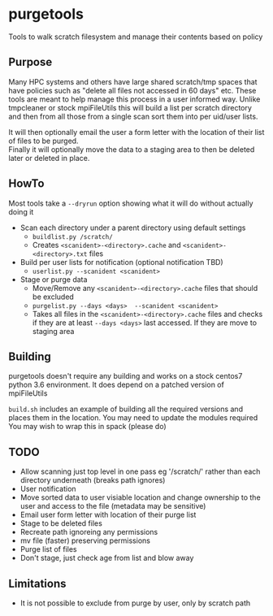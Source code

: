 # purgetools
Tools to walk scratch filesystem and manage their contents based on policy

## Purpose

Many HPC systems and others have large shared scratch/tmp spaces that have policies such as "delete all files not accessed in 60 days" etc. 
These tools are meant to help manage this process in a user informed way.  Unlike tmpcleaner or stock mpiFileUtils this will build a list per 
scratch directory and then from all those from a single scan sort them into per uid/user lists.

It will then optionally email the user a form letter with the location of their list of files to be purged.  
Finally it will optionally move the data to a staging area to then be deleted later or deleted in place.

## HowTo

Most tools take a `--dryrun` option showing what it will do without actually doing it

* Scan each directory under a parent directory using default settings
  * `buildlist.py /scratch/`
  * Creates `<scanident>-<directory>.cache` and `<scanident>-<directory>.txt` files
* Build per user lists for notification (optional notification TBD)
  * `userlist.py --scanident <scanident>`
* Stage or purge data
  * Move/Remove any `<scanident>-<directory>.cache`  files that should be excluded
  * `purgelist.py --days <days>  --scanident <scanident>`
  * Takes all files in the `<scanident>-<directory>.cache` files and checks if they are at least `--days <days>` last accessed.  If they are move to staging area
  

## Building

purgetools doesn't require any building and works on a stock centos7 python 3.6 environment.  It does depend on a patched version of mpiFileUtils

`build.sh` includes an example of building all the required versions and places them in the location.  You may need to update the modules required
You may wish to wrap this in spack (please do)

## TODO

 * Allow scanning just top level in one pass eg '/scratch/'  rather than each directory underneath (breaks path ignores)
 * User notification
  * Move sorted data to user visiable location and change ownership to the user and access to the file (metadata may be sensitive)
  * Email user form letter with location of their purge list
 * Stage to be deleted files 
  * Recreate path ignoreing any permissions
  * mv file (faster) preserving permissions
 * Purge list of files
  * Don't stage, just check age from list and blow away
  
 ## Limitations
 
 * It is not possible to exclude from purge by user, only by scratch path
